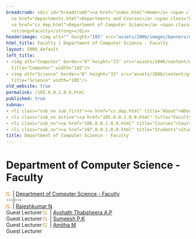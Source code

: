 ```yaml
---
breadcrumb: <div id="breadcrumb"><a href="index.html">Home</a> <span class="breadcrumb_spacer">&gt;</span>
  <a href="departments.html">Departments and Courses</a> <span class="breadcrumb_spacer">&gt;</span>
  <a href="cs_dep.html">Department of Computer Science</a> <span class="breadcrumb_spacer">&gt;</span>
  <strong>Faculty</strong></div>
headerimage: <img alt="" height="105" src="assets/2006/images/banners/departments.jpg" width="472"/>
html_title: Faculty | Department of Computer Science - Faculty
layout: 2006_default
left_title:
- <img alt="Computer" border="0" height="33" src="assets/2006/content/gt/91f3e9fd7ed19d82a3ca85a92046fd25.png"
  title="Computer" width="142"/>
- <img alt="Science" border="0" height="33" src="assets/2006/content/gt/05e5ab574e367fd87bc004ee44190c7f.png"
  title="Science" width="105"/>
old_website: true
permalink: /105.0.0.1.0.0.html
published: true
subnav:
- <li class="sub_no sub_first"><a href="cs_dep.html" title="About">About</a></li>
- <li class="sub_no active"><a href="105.0.0.1.0.0.html" title="Faculty">Faculty</a></li>
- <li class="sub_no"><a href="106.0.0.1.0.0.html" title="Courses">Courses</a></li>
- <li class="sub_no"><a href="107.0.0.1.0.0.html" title="Students">Students</a></li>
title: Department of Computer Science - Faculty
---
```


# Department of Computer Science - Faculty

![](assets/2006/img/article/intlink_1.gif)![](assets/2006/img/leer.gif) | [Department of Computer
Science - Faculty](department-of-computer-science-faculty.html)  
---|---  
![](assets/2006/img/article/intlink_1.gif)![](assets/2006/img/leer.gif) | [Rajeshkumar N]()  
Guest Lecturer
![](assets/2006/img/article/intlink_1.gif)![](assets/2006/img/leer.gif) | [Ayshath Thabsheera A.P]()  
Guest Lecturer
![](assets/2006/img/article/intlink_1.gif)![](assets/2006/img/leer.gif) | [Sumeesh P.K]()  
Guest Lecturer
![](assets/2006/img/article/intlink_1.gif)![](assets/2006/img/leer.gif) | [Amitha M]()  
Guest Lecturer